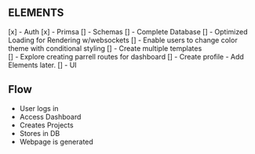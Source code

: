 ## ELEMENTS

[x] - Auth
[x] - Primsa
[] - Schemas
[] - Complete Database
[] - Optimized Loading for Rendering w/websockets
[] - Enable users to change color theme with conditional styling
[] - Create multiple templates  
[] - Explore creating parrell routes for dashboard
[] - Create profile - Add Elements later.
[] - UI

## Flow

- User logs in
- Access Dashboard
- Creates Projects
- Stores in DB
- Webpage is generated
